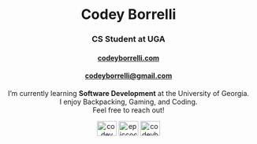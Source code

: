 <h1 align="center">Codey Borrelli</h1>
<h3 align="center">CS Student at UGA</h3>
<h4 align="center"><a href="https://epiccoco.github.io/">codeyborrelli.com</a></h4>
<h4 align="center"><a href="mailto:email@codeyborrelli@gmail.com">codeyborrelli@gmail.com</a></h4>

<p align="center">
I’m currently learning <b>Software Development</b> at the University of Georgia.<br>
I enjoy Backpacking, Gaming, and Coding.<br>
Feel free to reach out!
</p>

<p align="center">
<a href="https://www.linkedin.com/in/codey-borrelli-ab879225a/" target="blank"><img align="center" src="https://raw.githubusercontent.com/rahuldkjain/github-profile-readme-generator/master/src/images/icons/Social/linked-in-alt.svg" alt="codey borrelli" height="30" width="40" /></a>
<a href="https://www.leetcode.com/epiccoco" target="blank"><img align="center" src="https://raw.githubusercontent.com/rahuldkjain/github-profile-readme-generator/master/src/images/icons/Social/leet-code.svg" alt="epiccoco" height="30" width="40" /></a>
<a href="https://www.topcoder.com/members/codeyborrelli" target="blank"><img align="center" src="https://raw.githubusercontent.com/rahuldkjain/github-profile-readme-generator/master/src/images/icons/Social/topcoder.svg" alt="codeyborrrelli" height="30" width="40" /></a>
</p>

